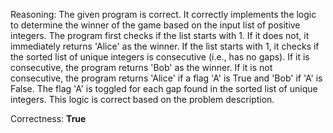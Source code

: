 Reasoning: 
The given program is correct. It correctly implements the logic to determine the winner of the game based on the input list of positive integers. The program first checks if the list starts with 1. If it does not, it immediately returns 'Alice' as the winner. If the list starts with 1, it checks if the sorted list of unique integers is consecutive (i.e., has no gaps). If it is consecutive, the program returns 'Bob' as the winner. If it is not consecutive, the program returns 'Alice' if a flag 'A' is True and 'Bob' if 'A' is False. The flag 'A' is toggled for each gap found in the sorted list of unique integers. This logic is correct based on the problem description.

Correctness: **True**